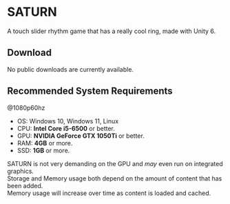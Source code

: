 # SATURN

A touch slider rhythm game that has a really cool ring, made with Unity 6.

## Download
No public downloads are currently available.

## Recommended System Requirements
@1080p60hz
- OS: Windows 10, Windows 11, Linux
- CPU: **Intel Core i5-6500** or better.
- GPU: **NVIDIA GeForce GTX 1050Ti** or better.
- RAM: **4GB** or more.
- SSD: **1GB** or more.

SATURN is not very demanding on the GPU and _may_ even run on integrated graphics.  
Storage and Memory usage both depend on the amount of content that has been added.  
Memory usage will increase over time as content is loaded and cached.